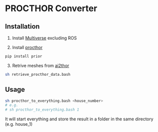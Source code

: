 # PROCTHOR Converter

## Installation

1. Install [Multiverse](https://multiverseframework.readthedocs.io/en/latest/installation.html) excluding ROS

2. Install [procthor](https://github.com/allenai/procthor-10k)

```bash
pip install prior
```

3. Retrive meshes from [ai2thor](https://github.com/allenai/ai2thor)

```bash
sh retrieve_procthor_data.bash
```

## Usage

```bash
sh procthor_to_everything.bash <house_number>
# e.g.
# sh procthor_to_everything.bash 1
```

It will start everything and store the result in a folder in the same directory (e.g. house_1)

